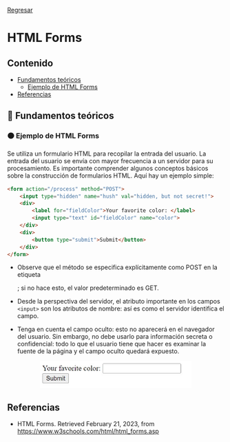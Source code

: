 [Regresar](/CodingBootcampsESPOL-FullStackDeveloper/)

# HTML Forms

## Contenido

- [Fundamentos teóricos](#fundamentos_teoricos)
  - [Ejemplo de HTML Forms](#ejemplo)
- [Referencias](#referencias)

<a name="fundamentos_teoricos"> </a>

## 📑 Fundamentos teóricos

<a name="ejemplo"> </a>

### 🟠 Ejemplo de HTML Forms

Se utiliza un formulario HTML para recopilar la entrada del usuario. La entrada del usuario se envía con mayor frecuencia a un servidor para su procesamiento. Es importante comprender algunos conceptos básicos sobre la construcción de formularios HTML. Aquí hay un ejemplo simple:

```html
<form action="/process" method="POST">
    <input type="hidden" name="hush" val="hidden, but not secret!">
    <div>
        <label for="fieldColor">Your favorite color: </label>
        <input type="text" id="fieldColor" name="color">
    </div>
    <div>
        <button type="submit">Submit</button>
    </div>
</form>
```

+ Observe que el método se especifica explícitamente como POST en la etiqueta <form>; si no hace esto, el valor predeterminado es GET.

+ Desde la perspectiva del servidor, el atributo importante en los campos `<input>` son los atributos de nombre: así es como el servidor identifica el campo.

+ Tenga en cuenta el campo oculto: esto no aparecerá en el navegador del usuario. Sin embargo, no debe usarlo para información secreta o confidencial: todo lo que el usuario tiene que hacer es examinar la fuente de la página y el campo oculto quedará expuesto.


<p align="center">
<img src="../imagenes/html_form.jpg" alt="HTML Form" width="70%">
</p>



<a name="referencias"></a>

## Referencias

* HTML Forms. Retrieved February 21, 2023, from https://www.w3schools.com/html/html_forms.asp 
